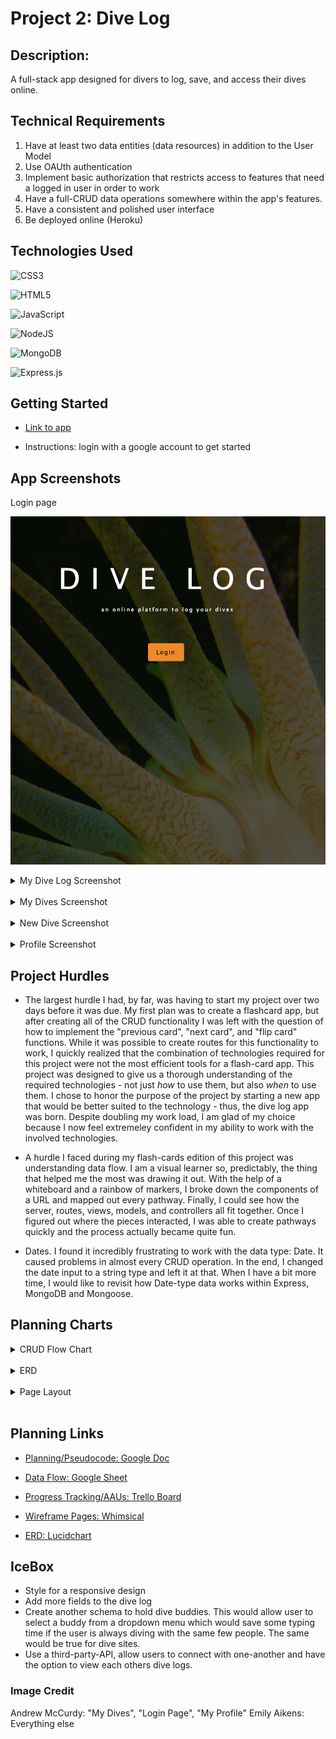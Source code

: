 # Project 2: Dive Log

## Description:
A full-stack app designed for divers to log, save, and access their dives online. 

## Technical Requirements
1. Have at least two data entities (data resources) in addition to the User Model
2. Use OAUth authentication
3. Implement basic authorization that restricts access to features that need a logged in user in order to work
4. Have a full-CRUD data operations somewhere within the app's features.
5. Have a consistent and polished user interface
6. Be deployed online (Heroku)

## Technologies Used
![CSS3](https://img.shields.io/badge/css3-%231572B6.svg?style=for-the-badge&logo=css3&logoColor=white) 

![HTML5](https://img.shields.io/badge/html5-%23E34F26.svg?style=for-the-badge&logo=html5&logoColor=white) 

![JavaScript](https://img.shields.io/badge/javascript-%23323330.svg?style=for-the-badge&logo=javascript&logoColor=%23F7DF1E) 

![NodeJS](https://img.shields.io/badge/node.js-6DA55F?style=for-the-badge&logo=node.js&logoColor=white) 

![MongoDB](https://img.shields.io/badge/MongoDB-%234ea94b.svg?style=for-the-badge&logo=mongodb&logoColor=white) 

![Express.js](https://img.shields.io/badge/express.js-%23404d59.svg?style=for-the-badge&logo=express&logoColor=%2361DAFB)

## Getting Started

* [Link to app](https://enigmatic-basin-31771.herokuapp.com/)

* Instructions: login with a google account to get started

## App Screenshots

Login page

![Login](public/images/login.png)

<details>
<summary> My Dive Log Screenshot</summary>
<img src="public/images/log.png">
</details>
<br/>
<details>
<summary> My Dives Screenshot</summary>
<img src="public/images/diveno.png">
</details>
<br/>
<details>
<summary> New Dive Screenshot</summary>
<img src="public/images/newdive.png">
</details>
<br/>
<details>
<summary> Profile Screenshot</summary>
<img src="public/images/profile.png">
</details>

## Project Hurdles
* The largest hurdle I had, by far, was having to start my project over two days before it was due. My first plan was to create a flashcard app, but after creating all of the CRUD functionality I was left with the question of how to implement the "previous card", "next card", and "flip card" functions. While it was possible to create routes for this functionality to work, I quickly realized that the combination of technologies required for this project were not the most efficient tools for a flash-card app. This project was designed to give us a thorough understanding of the required technologies - not just _how_ to use them, but also _when_ to use them. I chose to honor the purpose of the project by starting a new app that would be better suited to the technology - thus, the dive log app was born. Despite doubling my work load, I am glad of my choice because I now feel extremeley confident in my ability to work with the involved technologies. 

* A hurdle I faced during my flash-cards edition of this project was understanding data flow. I am a visual learner so, predictably, the thing that helped me the most was drawing it out. With the help of a whiteboard and a rainbow of markers, I broke down the components of a URL and mapped out every pathway. Finally, I could see how the server, routes, views, models, and controllers all fit together. Once I figured out where the pieces interacted, I was able to create pathways quickly and the process actually became quite fun. 

* Dates. I found it incredibly frustrating to work with the data type: Date. It caused problems in almost every CRUD operation. In the end, I changed the date input to a string type and left it at that. When I have a bit more time, I would like to revisit how Date-type data works within Express, MongoDB and Mongoose. 

## Planning Charts

<details>
<summary> CRUD Flow Chart</summary>
<img src="https://i.imgur.com/ZHvfQMd.png">
</details>
<br/>
<details>
<summary> ERD </summary>
<img src="https://i.imgur.com/T7kCMwF.png">
</details>
<br/>
<details>
<summary> Page Layout </summary>
<img src="https://i.imgur.com/KQktnwj.png">
</details>
<br/>

## Planning Links

* [Planning/Pseudocode: Google Doc](https://docs.google.com/document/d/1AZvyxvdnltxkjQmsthisayq21--fnwLX5ruJO0g98dk/edit?usp=sharing)

* [Data Flow: Google Sheet](https://docs.google.com/spreadsheets/d/1FWgW4MXwyAINuuvfisloNnvXlRBv9NIRCU9RaLkd3xs/edit?usp=sharing)

* [Progress Tracking/AAUs: Trello Board](https://trello.com/b/EORctDLm/dive-log)

* [Wireframe Pages: Whimsical](https://whimsical.com/project-2-flash-cards-V4m9vgEdUeR6wBrFP1uoEr)

* [ERD: Lucidchart](https://lucid.app/lucidchart/c21ddceb-c136-4b10-885b-a41790babade/edit?page=0_0&invitationId=inv_95a520de-bfd8-4610-a430-0cdf9dd83f26#)

## IceBox

* Style for a responsive design
* Add more fields to the dive log
* Create another schema to hold dive buddies. This would allow user to select a buddy from a dropdown menu which would save some typing time if the user is always diving with the same few people. The same would be true for dive sites.
* Use a third-party-API, allow users to connect with one-another and have the option to view each others dive logs. 

### Image Credit

Andrew McCurdy: "My Dives", "Login Page", "My Profile"
Emily Aikens: Everything else

